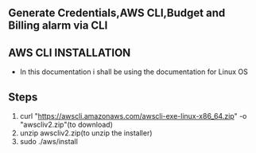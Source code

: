 ## Generate Credentials,AWS CLI,Budget and Billing alarm via CLI
## AWS CLI INSTALLATION
- In this documentation i shall be using the documentation for Linux OS
## Steps
1. curl "https://awscli.amazonaws.com/awscli-exe-linux-x86_64.zip" -o "awscliv2.zip"(to download)
2. unzip awscliv2.zip(to unzip the installer)
3. sudo ./aws/install